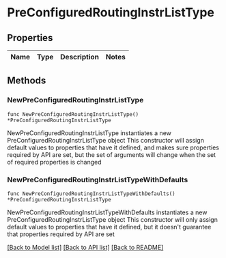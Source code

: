 # PreConfiguredRoutingInstrListType

## Properties

Name | Type | Description | Notes
------------ | ------------- | ------------- | -------------

## Methods

### NewPreConfiguredRoutingInstrListType

`func NewPreConfiguredRoutingInstrListType() *PreConfiguredRoutingInstrListType`

NewPreConfiguredRoutingInstrListType instantiates a new PreConfiguredRoutingInstrListType object
This constructor will assign default values to properties that have it defined,
and makes sure properties required by API are set, but the set of arguments
will change when the set of required properties is changed

### NewPreConfiguredRoutingInstrListTypeWithDefaults

`func NewPreConfiguredRoutingInstrListTypeWithDefaults() *PreConfiguredRoutingInstrListType`

NewPreConfiguredRoutingInstrListTypeWithDefaults instantiates a new PreConfiguredRoutingInstrListType object
This constructor will only assign default values to properties that have it defined,
but it doesn't guarantee that properties required by API are set


[[Back to Model list]](../README.md#documentation-for-models) [[Back to API list]](../README.md#documentation-for-api-endpoints) [[Back to README]](../README.md)


